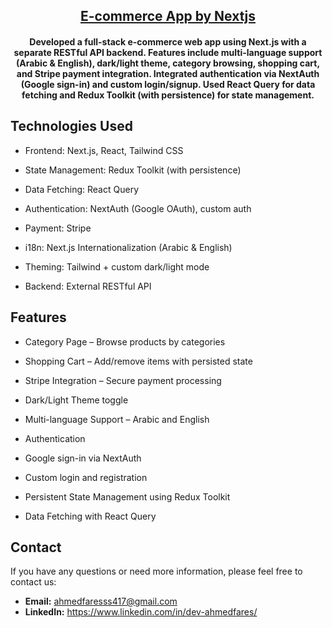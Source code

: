 <div align="center">
<!-- <a href="https://fullstack-ecommerce-react-dotnet.netlify.app/"><img  src="/public/Background.png" width="120" height="auto"/></a> -->
<h2></h2>
<h2><a href="https://furniture-ecommerce-mauve.vercel.app/">E-commerce App by Nextjs </a></h2>
<h4>Developed a full-stack e-commerce web app using Next.js with a separate RESTful API backend. Features include multi-language support (Arabic & English), dark/light theme, category browsing, shopping cart, and Stripe payment integration. Integrated authentication via NextAuth (Google sign-in) and custom login/signup. Used React Query for data fetching and Redux Toolkit (with persistence) for state management.
</h4>
</div>
<!-- <h2></h2>  -->
<!-- <center><a href="https://furniture-ecommerce-mauve.vercel.app/"><img src="/public/Background.png"/></a></center> -->


## Technologies Used

- Frontend: Next.js, React, Tailwind CSS

- State Management: Redux Toolkit (with persistence)

- Data Fetching: React Query

- Authentication: NextAuth (Google OAuth), custom auth

- Payment: Stripe

- i18n: Next.js Internationalization (Arabic & English)

- Theming: Tailwind + custom dark/light mode

- Backend: External RESTful API 

<h2>Features</h2>

- Category Page – Browse products by categories

- Shopping Cart – Add/remove items with persisted state

- Stripe Integration – Secure payment processing

- Dark/Light Theme toggle

- Multi-language Support – Arabic and English

- Authentication

- Google sign-in via NextAuth

- Custom login and registration

- Persistent State Management using Redux Toolkit

- Data Fetching with React Query




<h2>Contact</h2>

If you have any questions or need more information, please feel free to contact us:

- **Email:** ahmedfaresss417@gmail.com
- **LinkedIn:** https://www.linkedin.com/in/dev-ahmedfares/
